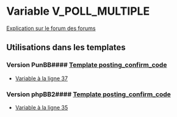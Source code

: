# Variable V_POLL_MULTIPLE
[Explication sur le forum des forums](http://forum.forumactif.com/t294113-listing-des-variables#V_POLL_MULTIPLE)
## Utilisations dans les templates
### Version PunBB#### [Template posting_confirm_code](punbb/posting_confirm_code.md)
* [Variable à la ligne 37](../punbb/posting_confirm_code.tpl#L37)
### Version phpBB2#### [Template posting_confirm_code](subsilver/posting_confirm_code.md)
* [Variable à la ligne 35](../subsilver/posting_confirm_code.tpl#L35)